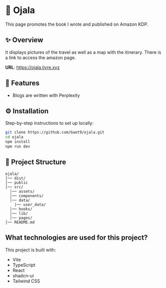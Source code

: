 # 📖 Ojala

This page promotes the book I wrote and published on Amazon KDP. 

## ✨ Overview

It displays pictures of the travel as well as a map with the itinerary.
There is a link to access the amazon page.

**URL**: https://ojala.livre.xyz

## 🚀 Features

-   Blogs are written with Perplexity

## ⚙️ Installation

Step-by-step instructions to set up locally:

```bash
git clone https://github.com/Gaet9/ojala.git
cd ojala
npm install
npm run dev
```

## 📂 Project Structure

```
ojala/
│── dist/
│── public
│── src/
  │── assets/
  │── components/
  │── data/
    |── user_data/
  │── hooks/
  │── lib/
  │── pages/
│── README.md
```

## What technologies are used for this project?

This project is built with:

- Vite
- TypeScript
- React
- shadcn-ui
- Tailwind CSS
